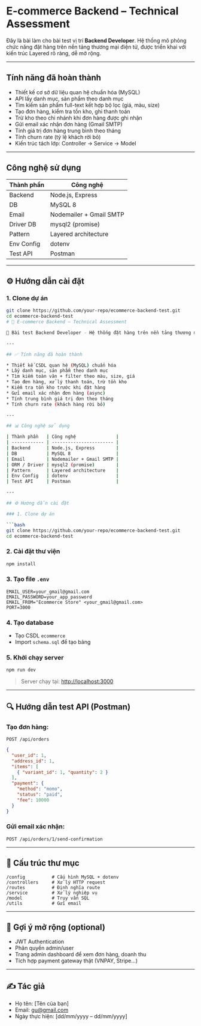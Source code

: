 #  E-commerce Backend – Technical Assessment

Đây là bài làm cho bài test vị trí **Backend Developer**. Hệ thống mô phỏng chức năng đặt hàng trên nền tảng thương mại điện tử, được triển khai với kiến trúc Layered rõ ràng, dễ mở rộng.

---

##  Tính năng đã hoàn thành

- Thiết kế cơ sở dữ liệu quan hệ chuẩn hóa (MySQL)
- API lấy danh mục, sản phẩm theo danh mục
- Tìm kiếm sản phẩm full-text kết hợp bộ lọc (giá, màu, size)
- Tạo đơn hàng, kiểm tra tồn kho, ghi thanh toán
- Trừ kho theo chi nhánh khi đơn hàng được ghi nhận
- Gửi email xác nhận đơn hàng (Gmail SMTP)
- Tính giá trị đơn hàng trung bình theo tháng
- Tính churn rate (tỷ lệ khách rời bỏ)
- Kiến trúc tách lớp: Controller → Service → Model

---

##  Công nghệ sử dụng

| Thành phần | Công nghệ |
|------------|-----------|
| Backend    | Node.js, Express |
| DB         | MySQL 8 |
| Email      | Nodemailer + Gmail SMTP |
| Driver DB  | mysql2 (promise) |
| Pattern    | Layered architecture |
| Env Config | dotenv |
| Test API   | Postman |

---

## ⚙️ Hướng dẫn cài đặt

### 1. Clone dự án
```bash
git clone https://github.com/your-repo/ecommerce-backend-test.git
cd ecommerce-backend-test
# 📂 E-commerce Backend – Technical Assessment

🚀 Bài test Backend Developer - Hệ thống đặt hàng trên nền tảng thương mại điện tử, được triển khai theo kiến trúc tách lớp chuyên nghiệp Controller → Service → Model.

---

## ✅ Tính năng đã hoàn thành

* Thiết kế CSDL quan hệ (MySQL) chuẩn hóa
* Lấy danh mục, sản phẩm theo danh mục
* Tìm kiếm toàn văn + filter theo màu, size, giá
* Tạo đơn hàng, xử lý thanh toán, trừ tồn kho
* Kiểm tra tồn kho trước khi đặt hàng
* Gửi email xác nhận đơn hàng (async)
* Tính trung bình giá trị đơn theo tháng
* Tính churn rate (khách hàng rời bỏ)

---

## 📊 Công nghệ sử dụng

| Thành phần   | Công nghệ               |
| ------------ | ----------------------- |
| Backend      | Node.js, Express        |
| DB           | MySQL 8                 |
| Email        | Nodemailer + Gmail SMTP |
| ORM / Driver | mysql2 (promise)        |
| Pattern      | Layered architecture    |
| Env Config   | dotenv                  |
| Test API     | Postman                 |

---

## ⚙️ Hướng dẫn cài đặt

### 1. Clone dự án

```bash
git clone https://github.com/your-repo/ecommerce-backend-test.git
cd ecommerce-backend-test
```

### 2. Cài đặt thư viện

```bash
npm install
```

### 3. Tạo file `.env`

```env
EMAIL_USER=your_gmail@gmail.com
EMAIL_PASSWORD=your_app_password
EMAIL_FROM="Ecommerce Store" <your_gmail@gmail.com>
PORT=3000
```

### 4. Tạo database

* Tạo CSDL `ecommerce`
* Import `schema.sql` để tạo bảng

### 5. Khởi chạy server

```bash
npm run dev
```

> Server chạy tại: [http://localhost:3000](http://localhost:3000)

---

## 🔍 Hướng dẫn test API (Postman)

### Tạo đơn hàng:

```
POST /api/orders
```

```json
{
  "user_id": 1,
  "address_id": 1,
  "items": [
    { "variant_id": 1, "quantity": 2 }
  ],
  "payment": {
    "method": "momo",
    "status": "paid",
    "fee": 10000
  }
}
```

### Gửi email xác nhận:

```
POST /api/orders/1/send-confirmation
```

---

## 📁 Cấu trúc thư mục

```
/config          # Cấu hình MySQL + dotenv
/controllers     # Xử lý HTTP request
/routes          # Định nghĩa route
/service         # Xử lý nghiệp vụ
/model           # Truy vấn SQL
/utils           # Gửi email
```

---

## 🧠 Gợi ý mở rộng (optional)

* JWT Authentication
* Phân quyền admin/user
* Trang admin dashboard để xem đơn hàng, doanh thu
* Tích hợp payment gateway thật (VNPAY, Stripe...)

---

## ✍️ Tác giả

* Họ tên: \[Tên của bạn]
* Email: [gu@gmail.com](mailto:gu@gmail.com)
* Ngày thực hiện: \[dd/mm/yyyy – dd/mm/yyyy]


